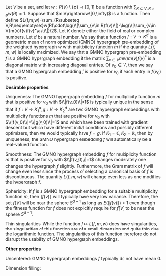 Let $V$ be a set, and let $w:P(V)\setminus\{\emptyset\}\rightarrow[0,1]$ be a function with $\sum_{R\subseteq V,R\neq\emptyset}w(R)=1$. Suppose that $m:V\rightarrow\[0,\infty)$ is a function. Then define $L(f,m,w)=\sum_{R\subseteq V,R\neq\emptyset}w(R)\cdot\log(\\|\sum_{v\in R}f(v)\\|)-\log(\\|\sum_{v\in V}m(v)f(v)f(v)^\ast\\|)/2$.
Let $K$ denote either the field of real or complex numbers. Let $d$ be a natural number. We say that a function $f:V\rightarrow K^d$ is a geometric mean of norm optimized (GMNO) hypergraph pre-embedding of the weighted hypergraph $w$ with multiplicity function $m$ if the quantity $L(f,m,w)$ is locally maximized. We say that a GMNO hypergraph pre-embedding $f$ is a GMNO hypergraph embedding if the matrix $\sum_{v\in V}m(v)m(v)f(v)^\ast$ is a diagonal matrix with increasing diagonal entries. Of $v_0\in V$, then we say that a GMNO hypergraph embedding $f$ is positive for $v_0$ if each entry in $f(v_0)$ is positive.

**Desirable properties**

Uniqueness: The GMNO hypergraph embedding $f$ for multiplicity function $m$ that is positive for $v_0$ with $\\|f(v_0)\\|=1$ is typically unique in the sense that if $f:V\rightarrow K_1^d,g:V\rightarrow K_2^d$ are two GMNO hypergraph embeddings with multiplicity functions $m$ that are positive for $v_0$ with $\\|f(v_0)\\|=\\|g(v_0)\\|=1$ and which have been trained with gradient descent but which have different initial conditions and possibly different optimizers, then we would typically have $f=g$. If $K_1=\mathbb{C},K_2=\mathbb{R}$, then by uniqueness, the GMNO hypergraph embedding $f$ will automatically be a real-valued function.

Smoothness: The GMNO hypergraph embedding $f$ for multiplicity function $m$ that is positive for $v_0$ with $\\|f(v_0)\\|=1$ changes moderately one changes the hypergraph $f$ slightly. Furthermore, the Gram matrix of $f$ will change even less since the process of selecting a canonical basis of $f$ is discontinuous. The quantity $L(f,m,w)$ will change even less as one modifies the hypergraph $f$.

Sphericity: If $f$ is a GMNO hypergraph embedding for a suitable multiplicity function $m$, then $\|f(v)\|$ will typically have very low variance. Therefore, the set $f[V]$ will be near the sphere $S^{d-1}$ as long as $E(\|f(v)\|)=1$ even though the fitness function for $f$ does not explicitly require for $f[V]$ to be near the sphere $S^{d-1}$.

Thin singularities: While the function $f\mapsto L(f,m,w)$ does have singularities, the singularities of this function are of a small dimension and quite thin due the logarithmic function. The singularities of this function therefore do not disrupt the usability of GMNO hypergraph embeddings.

**Other properties**

Uncentered: GMNO hypergraph embeddings $f$ typically do not have mean $0$.

Dimension filling:

